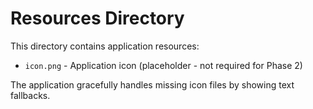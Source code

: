 # Resources Directory

This directory contains application resources:

- `icon.png` - Application icon (placeholder - not required for Phase 2)

The application gracefully handles missing icon files by showing text fallbacks.